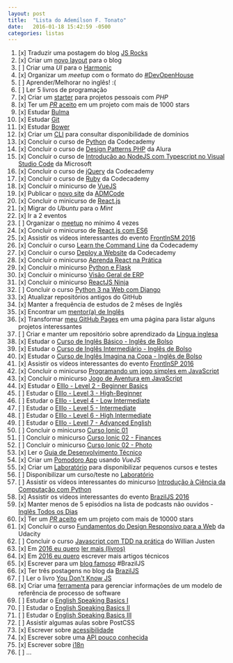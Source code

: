 ```yaml
---
layout: post
title:  "Lista do Ademílson F. Tonato"
date:   2016-01-18 15:42:59 -0500
categories: listas
---
```


1. [x] Traduzir uma postagem do blog [JS Rocks](http://jsrocks.org/)
2. [x] Criar um [novo layout](https://github.com/ftonato/fuck-feelings/issues/16) para o blog
3. [ ] Criar uma *UI* para o [Harmonic](https://github.com/JSRocksHQ/harmonic)
4. [x] Organizar um *meetup* com o formato do [#DevOpenHouse](https://github.com/ftonato/meetup)
5. [ ] Aprender/Melhorar no inglês! :(
6. [ ] Ler 5 livros de programação
7. [x] Criar um [starter](https://github.com/admcode/admcode-starter) para projetos pessoais com *PHP*
8. [x] Ter um [_PR_ aceito](https://github.com/css/csso/pull/282) em um projeto com mais de 1000 stars
9. [x] Estudar [Bulma](http://bulma.io/)
10. [x] Estudar [Git](https://github.com/ftonato/github-course)
11. [x] Estudar [Bower](https://github.com/ftonato/bower-course)
12. [x] Criar um [CLI](https://github.com/ftonato/registrobr) para consultar disponibilidade de domínios
13. [x] Concluir o curso de [Python](https://www.codecademy.com/pt-BR/learn/python) da Codecademy
14. [x] Concluir o curso de [Design Patterns PHP](https://www.alura.com.br/curso-online-design-pattern-php) da Alura
15. [x] Concluir o curso de [Introdução ao NodeJS com Typescript no Visual Studio Code](https://mva.microsoft.com/pt-br/training-courses/introdu-o-ao-nodejs-com-typescript-no-visual-studio-code-15851?l=BrG7Pho6B_6305192797) da Microsoft
16. [x] Concluir o curso de [jQuery](https://www.codecademy.com/pt-BR/learn/jquery) da Codecademy
17. [x] Concluir o curso de [Ruby](https://www.codecademy.com/pt-BR/learn/ruby) da Codecademy
18. [x] Concluir o minicurso de [VueJS](http://www.vedcasts.com.br/series/vuejs)
19. [x] Publicar o [novo site](http://admcode.com.br) da [ADMCode](https://github.com/admcode/admcode.com.br)
20. [x] Concluir o minicurso de [React.js](http://jscasts.teachable.com/courses/comecando-com-react-js)
21. [x] Migrar do *Ubuntu* para o *Mint*
22. [x] Ir a 2 eventos
23. [ ] Organizar o [meetup](https://github.com/ftonato/meetup) no mínimo 4 vezes
24. [x] Concluir o minicurso de [React.js com ES6](http://jscasts.teachable.com/courses/react-js-com-es6)
25. [x] Assistir os vídeos interessantes do evento [FrontInSM 2016](https://www.youtube.com/playlist?list=PLg2lQYZDBwOSIaYbxJ5hLYfxkUZndjyAg)
26. [x] Concluir o curso [Learn the Command Line](https://www.codecademy.com/pt-BR/learn/learn-the-command-line) da Codecademy
27. [x] Concluir o curso [Deploy a Website](https://www.codecademy.com/pt-BR/learn/deploy-a-website) da Codecademy
28. [x] Concluir o minicurso [Aprenda React na Prática](http://kodezilla.com/courses/introducao-ao-react)
29. [x] Concluir o minicurso [Python e Flask](http://www.alfamidiaonline.com.br/Turmas.aspx)
30. [x] Concluir o minicurso [Visão Geral de ERP](http://www.alfamidiaonline.com.br/Turmas.aspx)
31. [x] Concluir o minicurso [ReactJS Ninja](https://www.youtube.com/playlist?list=PLr4c053wuXU-mP3W_Z8EX_MLaHktns4jf)
32. [ ] Concluir o curso [Python 3 na Web com Django](https://www.udemy.com/python-3-na-web-com-django-basico-intermediario/)
33. [x] Atualizar repositórios antigos do GitHub
34. [x] Manter a frequência de estudos de 2 mêses de Inglês
35. [x] Encontrar um [mentor(a) de Inglês](https://github.com/training-center/mentoria/issues/92)
36. [x] Transformar [meu GitHub Pages](ftonato.github.io) em uma página para listar alguns projetos interessantes
37. [ ] Criar e manter um repositório sobre aprendizado da [Língua inglesa](https://github.com/ftonato/learn-english)
38. [x] Estudar o [Curso de Inglês Básico - Inglês de Bolso](https://www.youtube.com/playlist?list=PLifNhj7vtELsE2cxbwCdBjp0xD4sdK4Jb)
39. [x] Estudar o [Curso de Inglês Intermediário - Inglês de Bolso](https://www.youtube.com/playlist?list=PLifNhj7vtELvpspP9zPxhliWAF1tOJB95)
40. [x] Estudar o [Curso de Inglês Imagina na Copa - Inglês de Bolso](https://www.youtube.com/playlist?list=PLifNhj7vtELuNI15C3iekKQPelYrwL_zE)
41. [x] Assistir os vídeos interessantes do evento [FrontInSP 2016](https://www.youtube.com/channel/UCwoGd_KU0OxiVT5r-rPrzWA/videos)
42. [x] Concluir o minicurso [Programando um jogo simples em JavaScript](http://www.alfamidiaonline.com.br/Turmas.aspx)
43. [x] Concluir o minicurso [Jogo de Aventura em JavaScript](http://www.alfamidiaonline.com.br/Turmas.aspx)
44. [x] Estudar o [Elllo - Level 2 - Beginner Basics](http://www.elllo.org/english/beginner/index.htm)
45. [ ] Estudar o [Elllo - Level 3 - High-Beginner](http://www.elllo.org/english/beginner-3-high.htm)
46. [ ] Estudar o [Elllo - Level 4 - Low Intermediate](http://www.elllo.org/english/intermediate-4-low.htm)
47. [ ] Estudar o [Elllo - Level 5 - Intermediate](http://www.elllo.org/english/intermediate-5-mid.htm)
48. [ ] Estudar o [Elllo - Level 6 - High Intermediate](http://www.elllo.org/english/intermediate-6-high.htm)
49. [ ] Estudar o [Elllo - Level 7 - Advanced English](http://www.elllo.org/english/advanced.htm)
50. [ ] Concluir o minicurso [Curso Ionic 01](https://www.youtube.com/playlist?list=PLpP8rO2FXVXTJRTJ2j6rYLKQrQC1XgIra)
51. [ ] Concluir o minicurso [ Curso Ionic 02 - Finances](https://www.youtube.com/playlist?list=PLpP8rO2FXVXQ1rg4Xc-r52xlSMDGOjO-X)
52. [ ] Concluir o minicurso [ Curso Ionic 02 - Photo](https://www.youtube.com/playlist?list=PLpP8rO2FXVXQAopw8x7hLSGbkr0AazwQ8)
53. [x] Ler o [Guia de Desenvolvimento Técnico](https://thoughtworksinc.github.io/guia-de-desenvolvimento-tecnico/)
54. [x] Criar um [Pomodoro App](https://github.com/ftonato/pomodoro-app) usando *VueJS*
55. [x] Criar um [Laboratório](https://github.com/admcodelabschool) para disponibilizar pequenos cursos e testes
56. [ ] Disponibilizar um curso/teste no [Laboratório](https://github.com/admcodelabschool)
57. [ ] Assistir os vídeos interessantes do minicurso [Introdução à Ciência da Computação com Python](https://www.youtube.com/playlist?list=PLcoJJSvnDgcKpOi_UeneTNTIVOigRQwcn)
58. [x] Assistir os vídeos interessantes do evento [BrazilJS 2016](https://www.youtube.com/playlist?list=PLg2lQYZDBwOTMMnclNPFZdbLPKKYNazXb)
59. [x] Manter menos de 5 episódios na lista de podcasts não ouvidos - [Inglês Todos os Dias](http://www.domineingles.com.br/category/ingles-todos-os-dias/)
60. [x] Ter um [_PR_ aceito](https://github.com/julianshapiro/velocity/pull/705) em um projeto com mais de 10000 stars
61. [x] Concluir o curso [Fundamentos do Design Responsivo para a Web](https://br.udacity.com/course/responsive-web-design-fundamentals--ud893/) da Udacity
62. [ ] Concluir o curso [Javascript com TDD na prática](https://www.eventick.com.br/javascript-com-tdd-na-pratica) do Willian Justen
63. [x] Em [2016 eu quero](https://github.com/ftonato/in-2016-i-want) [ler mais (livros)](http://ftonato.github.io/in-2016-i-want/read-more.html)
64. [x] Em [2016 eu quero](http://ftonato.github.io/in-2016-i-want/write-more.html) escrever mais artigos técnicos
65. [x] Escrever para um [blog famoso](https://braziljs.org/blog/author/ftonato/) #BrazilJS
66. [x] Ter três postagens no blog da [BrazilJS](https://braziljs.org/blog/author/ftonato/)
67. [ ] Ler o livro [You Don't Know JS](https://github.com/getify/You-Dont-Know-JS)
68. [x] Criar uma [ferramenta](https://github.com/ftonato/modelo-de-processos) para gerenciar informações de um modelo de referência de processo de software
69. [ ] Estudar o [English Speaking Basics I](http://www.talkenglish.com/speaking/basics/speaking_basics_i.aspx)
70. [ ] Estudar o [English Speaking Basics II](http://www.talkenglish.com/speaking/basics/speaking_basics_ii.aspx)
71. [ ] Estudar o [English Speaking Basics III](http://www.talkenglish.com/speaking/basics/speaking_basics_iii.aspx)
72. [ ] Assistir algumas aulas sobre PostCSS
73. [x] Escrever sobre [acessibilidade](https://braziljs.org/blog/melhorando-a-acessibilidade-de-aplicacoes-web-com-aria/)
74. [x] Escrever sobre uma [API pouco conhecida](https://braziljs.org/blog/web-share-api/)
75. [x] Escrever sobre [i18n](https://braziljs.org/blog/implementando-internacionalizacao-i18n-com-javascript/)
76. [ ] ...
